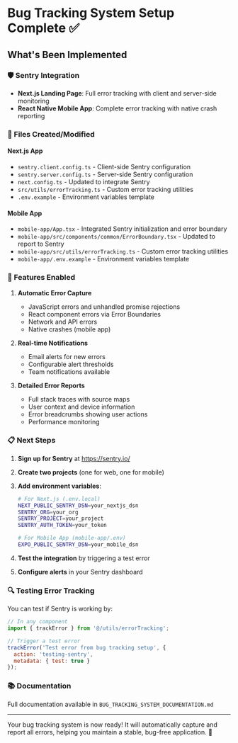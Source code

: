 # Bug Tracking System Setup Complete ✅

## What's Been Implemented

### 🛡️ Sentry Integration
- **Next.js Landing Page**: Full error tracking with client and server-side monitoring
- **React Native Mobile App**: Complete error tracking with native crash reporting

### 📁 Files Created/Modified

#### Next.js App
- `sentry.client.config.ts` - Client-side Sentry configuration
- `sentry.server.config.ts` - Server-side Sentry configuration  
- `next.config.ts` - Updated to integrate Sentry
- `src/utils/errorTracking.ts` - Custom error tracking utilities
- `.env.example` - Environment variables template

#### Mobile App
- `mobile-app/App.tsx` - Integrated Sentry initialization and error boundary
- `mobile-app/src/components/common/ErrorBoundary.tsx` - Updated to report to Sentry
- `mobile-app/src/utils/errorTracking.ts` - Custom error tracking utilities
- `mobile-app/.env.example` - Environment variables template

### 🚀 Features Enabled

1. **Automatic Error Capture**
   - JavaScript errors and unhandled promise rejections
   - React component errors via Error Boundaries
   - Network and API errors
   - Native crashes (mobile app)

2. **Real-time Notifications**
   - Email alerts for new errors
   - Configurable alert thresholds
   - Team notifications available

3. **Detailed Error Reports**
   - Full stack traces with source maps
   - User context and device information
   - Error breadcrumbs showing user actions
   - Performance monitoring

### 📋 Next Steps

1. **Sign up for Sentry** at https://sentry.io/
2. **Create two projects** (one for web, one for mobile)
3. **Add environment variables**:
   ```bash
   # For Next.js (.env.local)
   NEXT_PUBLIC_SENTRY_DSN=your_nextjs_dsn
   SENTRY_ORG=your_org
   SENTRY_PROJECT=your_project
   SENTRY_AUTH_TOKEN=your_token

   # For Mobile App (mobile-app/.env)
   EXPO_PUBLIC_SENTRY_DSN=your_mobile_dsn
   ```

4. **Test the integration** by triggering a test error
5. **Configure alerts** in your Sentry dashboard

### 🔍 Testing Error Tracking

You can test if Sentry is working by:

```javascript
// In any component
import { trackError } from '@/utils/errorTracking';

// Trigger a test error
trackError('Test error from bug tracking setup', {
  action: 'testing-sentry',
  metadata: { test: true }
});
```

### 📚 Documentation

Full documentation available in `BUG_TRACKING_SYSTEM_DOCUMENTATION.md`

---

Your bug tracking system is now ready! It will automatically capture and report all errors, helping you maintain a stable, bug-free application. 🎉